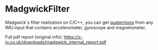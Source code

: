 # MadgwickFilter


Madgwick`s filter realization on С/C++, you can get [quaternions](https://en.wikipedia.org/wiki/Quaternion) from any IMU input that contains accelerometer, gyroscope and magnetometer.

Full pdf report (original info): https://x-io.co.uk/downloads/madgwick_internal_report.pdf
